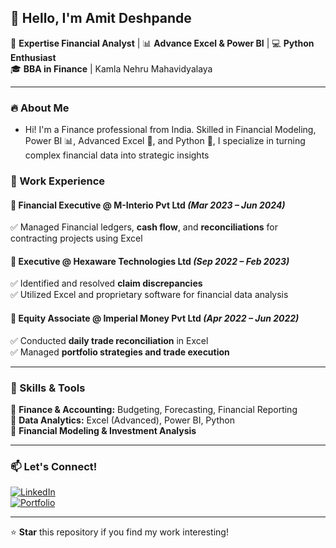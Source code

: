 ## 👋 Hello, I'm Amit Deshpande

🔹 **Expertise Financial Analyst** | 📊 **Advance Excel & Power BI** | 💻 **Python Enthusiast**  
🎓 **BBA in Finance** | Kamla Nehru Mahavidyalaya 

---

### 🔥 About Me

- Hi! I'm a Finance professional from India. Skilled in Financial Modeling, Power BI 📊, Advanced Excel 📑, and Python 🐍, I specialize in turning complex financial data into strategic insights

### 💼 Work Experience

#### **📌 Financial Executive @ M-Interio Pvt Ltd** *(Mar 2023 – Jun 2024)*
✅ Managed Financial ledgers, **cash flow**, and **reconciliations** for contracting projects using Excel  

#### **📌 Executive @ Hexaware Technologies Ltd** *(Sep 2022 – Feb 2023)*
✅ Identified and resolved **claim discrepancies**  
✅ Utilized Excel and proprietary software for financial data analysis

#### **📌 Equity Associate @ Imperial Money Pvt Ltd** *(Apr 2022 – Jun 2022)*
✅ Conducted **daily trade reconciliation** in Excel  
✅ Managed **portfolio strategies and trade execution**

---

### 🚀 Skills & Tools

🔹 **Finance & Accounting:** Budgeting, Forecasting, Financial Reporting  
🔹 **Data Analytics:** Excel (Advanced), Power BI, Python  
🔹 **Financial Modeling & Investment Analysis**  
 

---

### 📫 Let's Connect!
[![LinkedIn]()]()  
[![Portfolio]()]()  

---

⭐ **Star** this repository if you find my work interesting!
